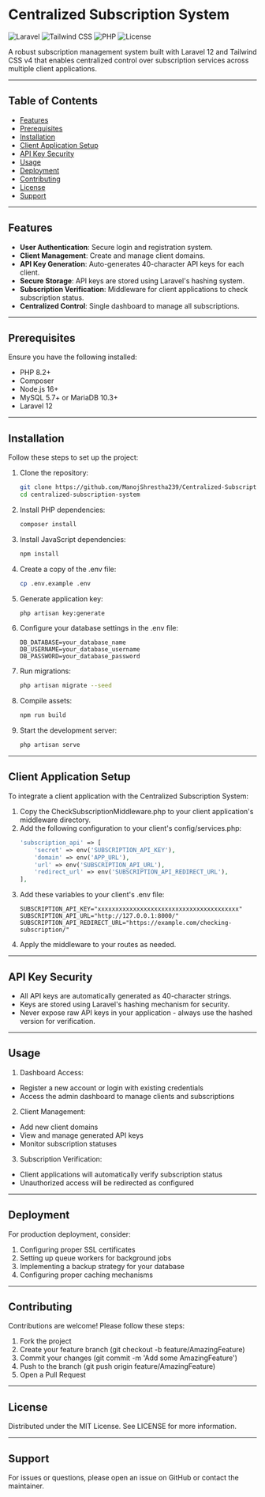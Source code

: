 # Centralized Subscription System

![Laravel](https://img.shields.io/badge/Laravel-12-FF2D20?logo=laravel)
![Tailwind CSS](https://img.shields.io/badge/Tailwind_CSS-v4-06B6D4?logo=tailwindcss)
![PHP](https://img.shields.io/badge/PHP-8.2+-777BB4?logo=php)
![License](https://img.shields.io/badge/license-MIT-blue)

A robust subscription management system built with Laravel 12 and Tailwind CSS v4 that enables centralized control over subscription services across multiple client applications.

---

## Table of Contents

-   [Features](#features)
-   [Prerequisites](#prerequisites)
-   [Installation](#installation)
-   [Client Application Setup](#client-application-setup)
-   [API Key Security](#api-key-security)
-   [Usage](#usage)
-   [Deployment](#deployment)
-   [Contributing](#contributing)
-   [License](#license)
-   [Support](#support)

---

## Features

-   **User Authentication**: Secure login and registration system.
-   **Client Management**: Create and manage client domains.
-   **API Key Generation**: Auto-generates 40-character API keys for each client.
-   **Secure Storage**: API keys are stored using Laravel's hashing system.
-   **Subscription Verification**: Middleware for client applications to check subscription status.
-   **Centralized Control**: Single dashboard to manage all subscriptions.

---

## Prerequisites

Ensure you have the following installed:

-   PHP 8.2+
-   Composer
-   Node.js 16+
-   MySQL 5.7+ or MariaDB 10.3+
-   Laravel 12

---

## Installation

Follow these steps to set up the project:

1. Clone the repository:

    ```bash
    git clone https://github.com/ManojShrestha239/Centralized-Subscription-System-laravel-.git
    cd centralized-subscription-system
    ```

2. Install PHP dependencies:

    ```bash
    composer install
    ```

3. Install JavaScript dependencies:

    ```bash
    npm install
    ```

4. Create a copy of the .env file:

    ```bash
    cp .env.example .env
    ```

5. Generate application key:

    ```bash
    php artisan key:generate
    ```

6. Configure your database settings in the .env file:

    ```dotenv
    DB_DATABASE=your_database_name
    DB_USERNAME=your_database_username
    DB_PASSWORD=your_database_password
    ```

7. Run migrations:

    ```bash
    php artisan migrate --seed
    ```

8. Compile assets:

    ```bash
    npm run build
    ```

9. Start the development server:
    ```bash
    php artisan serve
    ```

---

## Client Application Setup

To integrate a client application with the Centralized Subscription System:

1. Copy the CheckSubscriptionMiddleware.php to your client application's middleware directory.
2. Add the following configuration to your client's config/services.php:
    ```php
    'subscription_api' => [
        'secret' => env('SUBSCRIPTION_API_KEY'),
        'domain' => env('APP_URL'),
        'url' => env('SUBSCRIPTION_API_URL'),
        'redirect_url' => env('SUBSCRIPTION_API_REDIRECT_URL'),
    ],
    ```
3. Add these variables to your client's .env file:
    ```dotenv
    SUBSCRIPTION_API_KEY="xxxxxxxxxxxxxxxxxxxxxxxxxxxxxxxxxxxxxxxx"
    SUBSCRIPTION_API_URL="http://127.0.0.1:8000/"
    SUBSCRIPTION_API_REDIRECT_URL="https://example.com/checking-subscription/"
    ```
4. Apply the middleware to your routes as needed.

---

## API Key Security

-   All API keys are automatically generated as 40-character strings.
-   Keys are stored using Laravel's hashing mechanism for security.
-   Never expose raw API keys in your application - always use the hashed version for verification.

---

## Usage

1.  Dashboard Access:

-   Register a new account or login with existing credentials
-   Access the admin dashboard to manage clients and subscriptions

2.  Client Management:

-   Add new client domains
-   View and manage generated API keys
-   Monitor subscription statuses

3.  Subscription Verification:

-   Client applications will automatically verify subscription status
-   Unauthorized access will be redirected as configured

---

## Deployment

For production deployment, consider:

1. Configuring proper SSL certificates
2. Setting up queue workers for background jobs
3. Implementing a backup strategy for your database
4. Configuring proper caching mechanisms

---

## Contributing

Contributions are welcome! Please follow these steps:

1. Fork the project
2. Create your feature branch (git checkout -b feature/AmazingFeature)
3. Commit your changes (git commit -m 'Add some AmazingFeature')
4. Push to the branch (git push origin feature/AmazingFeature)
5. Open a Pull Request

---

## License

Distributed under the MIT License. See LICENSE for more information.

---

## Support

For issues or questions, please open an issue on GitHub or contact the maintainer.
